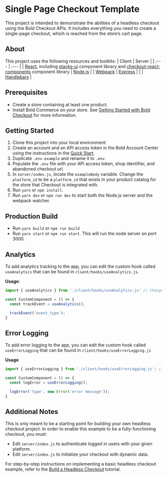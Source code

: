 # Single Page Checkout Template
This project is intended to demonstrate the abilities of a headless checkout using the Bold Checkout APIs. It includes everything you need to create a single-page checkout, which is reached from the store’s cart page.

## About
This project uses the following resources and toolkits:
| Client | Server |
| :---   | :---   |
| [React](https://reactjs.org/), including [stacks-ui](https://www.npmjs.com/package/@boldcommerce/stacks-ui) component library and [checkout-react-components](https://www.npmjs.com/package/@boldcommerce/checkout-react-components) component library | [Node.js](https://nodejs.org/) |
| [Webpack](https://webpack.js.org/) | [Express](https://expressjs.com/) |
| | [Handlebars](https://handlebarsjs.com/) |

## Prerequisites
* Create a store containing at least one product.
* Install Bold Commerce on your store. See [Getting Started with Bold Checkout](https://developer.boldcommerce.com/default/guides/checkout/checkout-getting-started) for more information.

## Getting Started
1. Clone this project into your local environment
2. Create an account and an API access token in the Bold Account Center using the instructions in the [Quick Start](https://developer.boldcommerce.com/default/guides/getting-started/quick-start). 
3. Duplicate `.env.example` and rename it to `.env`.
4. Populate the `.env` file with your API access token, shop identifier, and abandoned checkout url.
5. In `server/index.js`, locate the `exampleBody` variable. Change the `platform_id` to be a `platform_id` that exists in your product catalog for the store that Checkout is integrated with.
6. Run `yarn` or `npm install`.
7. Run `yarn dev` or `npm run dev` to start both the Node.js server and the webpack watcher.

## Production Build
- Run `yarn build` or `npm run build`
- Run `yarn start` or `npm run start`. This will run the node server on port 3000.

## Analytics
To add analytics tracking to the app, you can edit the custom hook called `useAnalytics` that can be found in `client/hooks/useAnalytics.js`.

**Usage**:
```javascript
import { useAnalytics } from './client/hooks/useAnalytics.js' // Change this to the correct path to the hooks folder

const CustomComponent = () => {
  const trackEvent = useAnalytics();

  trackEvent('event_type');
}
```

## Error Logging
To add error logging to the app, you can edit the custom hook called `useErrorLogging` that can be found in `client/hooks/useErrorLogging.js`

**Usage**
```javascript
import { useErrorLogging } from './client/hooks/useErrorLogging.js'; // Change this to the correct path to the hooks folder

const CustomComponent = () => {
  const logError = useErrorLogging();

  logError('type', new Error('error message'));
}
```

## Additional Notes
This is only meant to be a starting point for building your own headless checkout project. In order to enable this example to be a fully-functioning checkout, you must:
* Edit `server/index.js` to authenticate logged in users with your given platform.
* Edit `server/index.js` to initialize your checkout with dynamic data.

For step-by-step instructions on implementing a basic headless checkout example, refer to the [Build a Headless Checkout](https://developer.boldcommerce.com/default/guides/checkout/checkout-headless-guide) tutorial.
